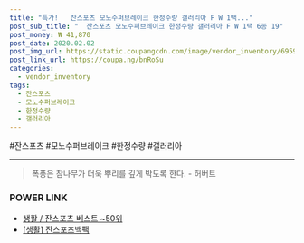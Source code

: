 ```yaml
--- 
title: "특가!   잔스포츠 모노수퍼브레이크 한정수량 갤러리아 F W 1택..." 
post_sub_title: "  잔스포츠 모노수퍼브레이크 한정수량 갤러리아 F W 1택 6종 19" 
post_money: ₩ 41,870 
post_date: 2020.02.02 
post_img_url: https://static.coupangcdn.com/image/vendor_inventory/6959/74ac08c3e3ed2d959320c283e3857f66a4e7aae5e564080960c26a91f8df.JPG 
post_link_url: https://coupa.ng/bnRoSu 
categories: 
  - vendor_inventory 
tags: 
  - 잔스포츠 
  - 모노수퍼브레이크 
  - 한정수량 
  - 갤러리아 
--- 
```

  #잔스포츠 #모노수퍼브레이크 #한정수량 #갤러리아 
<hr> 

> 폭풍은 참나무가 더욱 뿌리를 깊게 박도록 한다. - 허버트 


### POWER LINK

* <a href="https://blog.naver.com/santokki14/221793191225" target="_blank">생활 / 잔스포츠 베스트 ~50위</a>
* <a href="https://blog.naver.com/sakai111/221783131897" target="_blank"> [생활] 잔스포츠백팩 </a>
